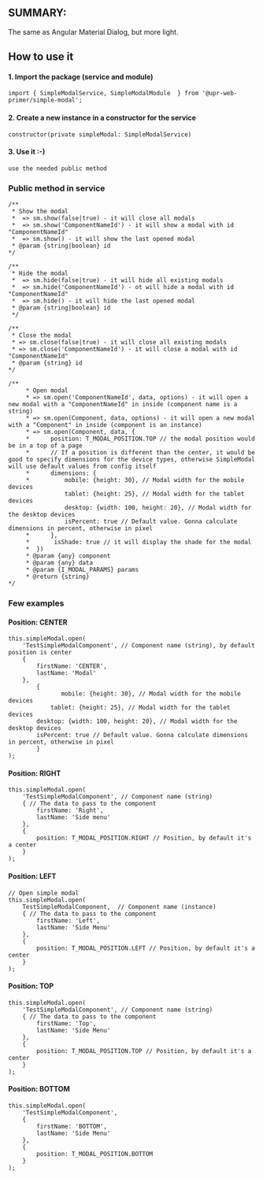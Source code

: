 ## SUMMARY:
The same as Angular Material Dialog, but more light.

## How to use it

#### 1. Import the package (service and module)
`import { SimpleModalService, SimpleModalModule  } from '@upr-web-primer/simple-modal';`

#### 2. Create a new instance in a constructor for the service
`constructor(private simpleModal: SimpleModalService)`

#### 3. Use it :-)
`use the needed public method`

### Public method in service

```
/**
 * Show the modal
 *  => sm.show(false|true) - it will close all modals
 *  => sm.show('ComponentNameId') - it will show a modal with id "ComponentNameId"
 *  => sm.show() - it will show the last opened modal
 * @param {string|boolean} id
*/
```

```
/**
 * Hide the modal
 *  => sm.hide(false|true) - it will hide all existing modals
 *  => sm.hide('ComponentNameId') - ot will hide a modal with id "ComponentNameId"
 *  => sm.hide() - it will hide the last opened modal
 * @param {string|boolean} id
 */
```
```
/**
 * Close the modal
 * => sm.close(false|true) - it will close all existing modals
 * => sm.close('ComponentNameId') - it will close a modal with id "ComponentNameId"
 * @param {string} id
*/
```

```
/**
	 * Open modal
	 * => sm.open('ComponentNameId', data, options) - it will open a new modal with a "ComponentNameId" in inside (component name is a string)
	 * => sm.open(Component, data, options) - it will open a new modal with a "Component" in inside (component is an instance)
	 * => sm.open(Component, data, {
	 * 		position: T_MODAL_POSITION.TOP // the modal position would be in a top of a page
	 * 		// If a position is different than the center, it would be good to specify dimensions for the device types, otherwise SimpleModal will use default values from config itself
	 * 		dimensions: {
	 * 			mobile: {height: 30}, // Modal width for the mobile devices
				tablet: {height: 25}, // Modal width for the tablet devices
				desktop: {width: 100, height: 20}, // Modal width for the desktop devices
				isPercent: true // Default value. Gonna calculate dimensions in percent, otherwise in pixel
	 * 		},
	 * 		 isShade: true // it will display the shade for the modal
	 * 	})
	 * @param {any} component
	 * @param {any} data
	 * @param {I_MODAL_PARAMS} params
	 * @return {string}
*/
```
### Few examples

#### Position: CENTER

```
this.simpleModal.open(
	'TestSimpleModalComponent', // Component name (string), by default position is center
	{
		firstName: 'CENTER',
		lastName: 'Modal'
	},
        {
               mobile: {height: 30}, // Modal width for the mobile devices
	        tablet: {height: 25}, // Modal width for the tablet devices
		desktop: {width: 100, height: 20}, // Modal width for the desktop devices
		isPercent: true // Default value. Gonna calculate dimensions in percent, otherwise in pixel
        }
);
```

#### Position: RIGHT
```
this.simpleModal.open(
	'TestSimpleModalComponent', // Component name (string)
	{ // The data to pass to the component
		firstName: 'Right',
		lastName: 'Side menu'
	},
	{
		position: T_MODAL_POSITION.RIGHT // Position, by default it's a center
	}
);
```

#### Position: LEFT
```
// Open simple modal
this.simpleModal.open(
	TestSimpleModalComponent,  // Component name (instance)
	{ // The data to pass to the component
		firstName: 'Left',
		lastName: 'Side Menu'
	},
	{
		position: T_MODAL_POSITION.LEFT // Position, by default it's a center
	}
);
```

#### Position: TOP
```
this.simpleModal.open(
	'TestSimpleModalComponent', // Component name (string)
	{ // The data to pass to the component
		firstName: 'Top',
		lastName: 'Side Menu'
	},
	{
		position: T_MODAL_POSITION.TOP // Position, by default it's a center
	}
);
```

#### Position: BOTTOM
```
this.simpleModal.open(
	'TestSimpleModalComponent',
	{
		firstName: 'BOTTOM',
		lastName: 'Side Menu'
	},
	{
		position: T_MODAL_POSITION.BOTTOM
	}
);
```
